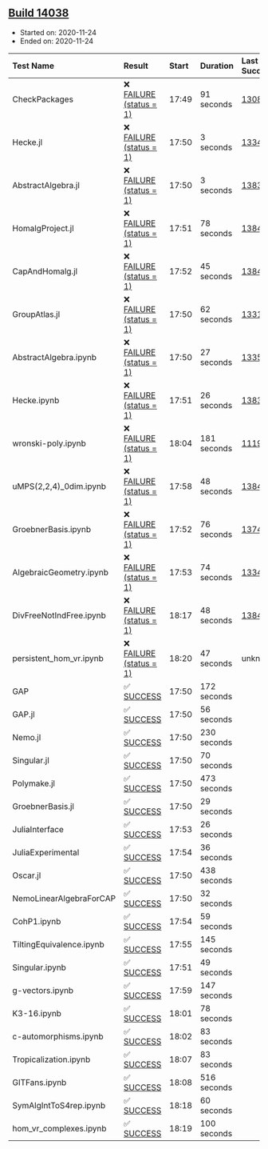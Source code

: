 ## [Build 14038](https://oscarci.mathematik.uni-kl.de/job/oscar/14038/)

* Started on: 2020-11-24
* Ended on: 2020-11-24

| Test Name    | Result | Start | Duration | Last Success | First Failure |
|:-------------|:-------|:------|:---------|:-------------|:--------------|
| CheckPackages | ❌ [FAILURE (status = 1)](https://oscarci.mathematik.uni-kl.de/job/oscar/14038/artifact/logs/build-14038/CheckPackages.log) | 17:49 | 91 seconds | [13085](https://oscarci.mathematik.uni-kl.de/job/oscar/13085/) | [13086](https://oscarci.mathematik.uni-kl.de/job/oscar/13086/) |
| Hecke.jl | ❌ [FAILURE (status = 1)](https://oscarci.mathematik.uni-kl.de/job/oscar/14038/artifact/logs/build-14038/Hecke.jl.log) | 17:50 | 3 seconds | [13341](https://oscarci.mathematik.uni-kl.de/job/oscar/13341/) | [13342](https://oscarci.mathematik.uni-kl.de/job/oscar/13342/) |
| AbstractAlgebra.jl | ❌ [FAILURE (status = 1)](https://oscarci.mathematik.uni-kl.de/job/oscar/14038/artifact/logs/build-14038/AbstractAlgebra.jl.log) | 17:50 | 3 seconds | [13837](https://oscarci.mathematik.uni-kl.de/job/oscar/13837/) | [13838](https://oscarci.mathematik.uni-kl.de/job/oscar/13838/) |
| HomalgProject.jl | ❌ [FAILURE (status = 1)](https://oscarci.mathematik.uni-kl.de/job/oscar/14038/artifact/logs/build-14038/HomalgProject.jl.log) | 17:51 | 78 seconds | [13845](https://oscarci.mathematik.uni-kl.de/job/oscar/13845/) | [13846](https://oscarci.mathematik.uni-kl.de/job/oscar/13846/) |
| CapAndHomalg.jl | ❌ [FAILURE (status = 1)](https://oscarci.mathematik.uni-kl.de/job/oscar/14038/artifact/logs/build-14038/CapAndHomalg.jl.log) | 17:52 | 45 seconds | [13845](https://oscarci.mathematik.uni-kl.de/job/oscar/13845/) | [13846](https://oscarci.mathematik.uni-kl.de/job/oscar/13846/) |
| GroupAtlas.jl | ❌ [FAILURE (status = 1)](https://oscarci.mathematik.uni-kl.de/job/oscar/14038/artifact/logs/build-14038/GroupAtlas.jl.log) | 17:50 | 62 seconds | [13311](https://oscarci.mathematik.uni-kl.de/job/oscar/13311/) | [13312](https://oscarci.mathematik.uni-kl.de/job/oscar/13312/) |
| AbstractAlgebra.ipynb | ❌ [FAILURE (status = 1)](https://oscarci.mathematik.uni-kl.de/job/oscar/14038/artifact/logs/build-14038/AbstractAlgebra.ipynb.log) | 17:50 | 27 seconds | [13355](https://oscarci.mathematik.uni-kl.de/job/oscar/13355/) | [13356](https://oscarci.mathematik.uni-kl.de/job/oscar/13356/) |
| Hecke.ipynb | ❌ [FAILURE (status = 1)](https://oscarci.mathematik.uni-kl.de/job/oscar/14038/artifact/logs/build-14038/Hecke.ipynb.log) | 17:51 | 26 seconds | [13837](https://oscarci.mathematik.uni-kl.de/job/oscar/13837/) | [13838](https://oscarci.mathematik.uni-kl.de/job/oscar/13838/) |
| wronski-poly.ipynb | ❌ [FAILURE (status = 1)](https://oscarci.mathematik.uni-kl.de/job/oscar/14038/artifact/logs/build-14038/wronski-poly.ipynb.log) | 18:04 | 181 seconds | [11192](https://oscarci.mathematik.uni-kl.de/job/oscar/11192/) | [11193](https://oscarci.mathematik.uni-kl.de/job/oscar/11193/) |
| uMPS(2,2,4)_0dim.ipynb | ❌ [FAILURE (status = 1)](https://oscarci.mathematik.uni-kl.de/job/oscar/14038/artifact/logs/build-14038/uMPS-2-2-4-_0dim.ipynb.log) | 17:58 | 48 seconds | [13841](https://oscarci.mathematik.uni-kl.de/job/oscar/13841/) | [13842](https://oscarci.mathematik.uni-kl.de/job/oscar/13842/) |
| GroebnerBasis.ipynb | ❌ [FAILURE (status = 1)](https://oscarci.mathematik.uni-kl.de/job/oscar/14038/artifact/logs/build-14038/GroebnerBasis.ipynb.log) | 17:52 | 76 seconds | [13748](https://oscarci.mathematik.uni-kl.de/job/oscar/13748/) | [13749](https://oscarci.mathematik.uni-kl.de/job/oscar/13749/) |
| AlgebraicGeometry.ipynb | ❌ [FAILURE (status = 1)](https://oscarci.mathematik.uni-kl.de/job/oscar/14038/artifact/logs/build-14038/AlgebraicGeometry.ipynb.log) | 17:53 | 74 seconds | [13341](https://oscarci.mathematik.uni-kl.de/job/oscar/13341/) | [13342](https://oscarci.mathematik.uni-kl.de/job/oscar/13342/) |
| DivFreeNotIndFree.ipynb | ❌ [FAILURE (status = 1)](https://oscarci.mathematik.uni-kl.de/job/oscar/14038/artifact/logs/build-14038/DivFreeNotIndFree.ipynb.log) | 18:17 | 48 seconds | [13845](https://oscarci.mathematik.uni-kl.de/job/oscar/13845/) | [13846](https://oscarci.mathematik.uni-kl.de/job/oscar/13846/) |
| persistent_hom_vr.ipynb | ❌ [FAILURE (status = 1)](https://oscarci.mathematik.uni-kl.de/job/oscar/14038/artifact/logs/build-14038/persistent_hom_vr.ipynb.log) | 18:20 | 47 seconds | unknown | unknown |
| GAP | ✅ [SUCCESS](https://oscarci.mathematik.uni-kl.de/job/oscar/14038/artifact/logs/build-14038/GAP.log) | 17:50 | 172 seconds |  |  |
| GAP.jl | ✅ [SUCCESS](https://oscarci.mathematik.uni-kl.de/job/oscar/14038/artifact/logs/build-14038/GAP.jl.log) | 17:50 | 56 seconds |  |  |
| Nemo.jl | ✅ [SUCCESS](https://oscarci.mathematik.uni-kl.de/job/oscar/14038/artifact/logs/build-14038/Nemo.jl.log) | 17:50 | 230 seconds |  |  |
| Singular.jl | ✅ [SUCCESS](https://oscarci.mathematik.uni-kl.de/job/oscar/14038/artifact/logs/build-14038/Singular.jl.log) | 17:50 | 70 seconds |  |  |
| Polymake.jl | ✅ [SUCCESS](https://oscarci.mathematik.uni-kl.de/job/oscar/14038/artifact/logs/build-14038/Polymake.jl.log) | 17:50 | 473 seconds |  |  |
| GroebnerBasis.jl | ✅ [SUCCESS](https://oscarci.mathematik.uni-kl.de/job/oscar/14038/artifact/logs/build-14038/GroebnerBasis.jl.log) | 17:50 | 29 seconds |  |  |
| JuliaInterface | ✅ [SUCCESS](https://oscarci.mathematik.uni-kl.de/job/oscar/14038/artifact/logs/build-14038/JuliaInterface.log) | 17:53 | 26 seconds |  |  |
| JuliaExperimental | ✅ [SUCCESS](https://oscarci.mathematik.uni-kl.de/job/oscar/14038/artifact/logs/build-14038/JuliaExperimental.log) | 17:54 | 36 seconds |  |  |
| Oscar.jl | ✅ [SUCCESS](https://oscarci.mathematik.uni-kl.de/job/oscar/14038/artifact/logs/build-14038/Oscar.jl.log) | 17:50 | 438 seconds |  |  |
| NemoLinearAlgebraForCAP | ✅ [SUCCESS](https://oscarci.mathematik.uni-kl.de/job/oscar/14038/artifact/logs/build-14038/NemoLinearAlgebraForCAP.log) | 17:50 | 32 seconds |  |  |
| CohP1.ipynb | ✅ [SUCCESS](https://oscarci.mathematik.uni-kl.de/job/oscar/14038/artifact/logs/build-14038/CohP1.ipynb.log) | 17:54 | 59 seconds |  |  |
| TiltingEquivalence.ipynb | ✅ [SUCCESS](https://oscarci.mathematik.uni-kl.de/job/oscar/14038/artifact/logs/build-14038/TiltingEquivalence.ipynb.log) | 17:55 | 145 seconds |  |  |
| Singular.ipynb | ✅ [SUCCESS](https://oscarci.mathematik.uni-kl.de/job/oscar/14038/artifact/logs/build-14038/Singular.ipynb.log) | 17:51 | 49 seconds |  |  |
| g-vectors.ipynb | ✅ [SUCCESS](https://oscarci.mathematik.uni-kl.de/job/oscar/14038/artifact/logs/build-14038/g-vectors.ipynb.log) | 17:59 | 147 seconds |  |  |
| K3-16.ipynb | ✅ [SUCCESS](https://oscarci.mathematik.uni-kl.de/job/oscar/14038/artifact/logs/build-14038/K3-16.ipynb.log) | 18:01 | 78 seconds |  |  |
| c-automorphisms.ipynb | ✅ [SUCCESS](https://oscarci.mathematik.uni-kl.de/job/oscar/14038/artifact/logs/build-14038/c-automorphisms.ipynb.log) | 18:02 | 83 seconds |  |  |
| Tropicalization.ipynb | ✅ [SUCCESS](https://oscarci.mathematik.uni-kl.de/job/oscar/14038/artifact/logs/build-14038/Tropicalization.ipynb.log) | 18:07 | 83 seconds |  |  |
| GITFans.ipynb | ✅ [SUCCESS](https://oscarci.mathematik.uni-kl.de/job/oscar/14038/artifact/logs/build-14038/GITFans.ipynb.log) | 18:08 | 516 seconds |  |  |
| SymAlgIntToS4rep.ipynb | ✅ [SUCCESS](https://oscarci.mathematik.uni-kl.de/job/oscar/14038/artifact/logs/build-14038/SymAlgIntToS4rep.ipynb.log) | 18:18 | 60 seconds |  |  |
| hom_vr_complexes.ipynb | ✅ [SUCCESS](https://oscarci.mathematik.uni-kl.de/job/oscar/14038/artifact/logs/build-14038/hom_vr_complexes.ipynb.log) | 18:19 | 100 seconds |  |  |

